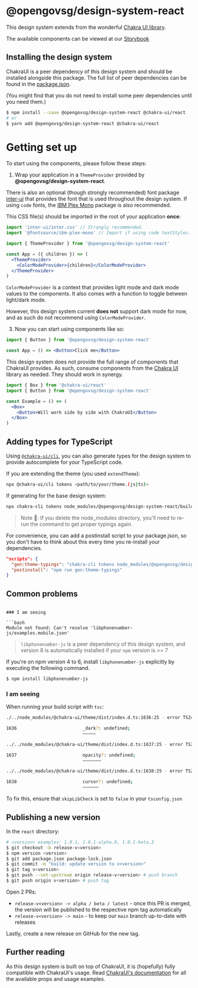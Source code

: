 # @opengovsg/design-system-react

This design system extends from the wonderful [Chakra UI library](https://github.com/chakra-ui/chakra-ui).

The available components can be viewed at our [Storybook](https://design.open.gov.sg)

## Installing the design system

ChakraUI is a peer dependency of this design system and should be installed alongside this package. The full list of peer dependencies can be found in the [package.json](package.json).

(You might find that you do not need to install some peer dependencies until you need them.)

```sh
$ npm install --save @opengovsg/design-system-react @chakra-ui/react
# or
$ yarn add @opengovsg/design-system-react @chakra-ui/react
```

# Getting set up

To start using the components, please follow these steps:

1. Wrap your application in a `ThemeProvider` provided by **@opengovsg/design-system-react**.

There is also an optional (though strongly recommended) font package [inter-ui](https://www.npmjs.com/package/inter-ui) that provides the font that is used throughout the design system.
If using `code` fonts, the [IBM Plex Mono](https://www.npmjs.com/package/@fontsource/ibm-plex-mono) package is also recommended.

This CSS file(s) should be imported in the root of your application **once**:

```jsx
import 'inter-ui/inter.css' // Strongly recommended.
import '@fontsource/ibm-plex-mono' // Import if using code textStyles.

import { ThemeProvider } from '@opengovsg/design-system-react'

const App = ({ children }) => (
  <ThemeProvider>
    <ColorModeProvider>{children}</ColorModeProvider>
  </ThemeProvider>
)
```

`ColorModeProvider` is a context that provides light mode and dark mode values
to the components. It also comes with a function to toggle between light/dark
mode.

However, this design system current **does not** support dark mode for now, and as such do not recommend using `ColorModeProvider`.

3. Now you can start using components like so:

```jsx
import { Button } from '@opengovsg/design-system-react'

const App = () => <Button>Click me</Button>
```

This design system does not provide the full range of components that ChakraUI provides. As such, consume components from the [Chakra UI](https://chakra-ui.com) library as needed. They should work in synergy.

```jsx
import { Box } from '@chakra-ui/react'
import { Button } from '@opengovsg/design-system-react'

const Example = () => (
  <Box>
    <Button>Will work side by side with ChakraUI</Button>
  </Box>
)
```

## Adding types for TypeScript

Using [`@chakra-ui/cli`](https://www.npmjs.com/package/@chakra-ui/cli), you can also generate types for the design system to provide autocomplete for your TypeScript code.

If you are extending the theme (you used `extendTheme`):

```bash
npx @chakra-ui/cli tokens <path/to/your/theme.(js|ts)>
```

If generating for the base design system:

```bash
npx chakra-cli tokens node_modules/@opengovsg/design-system-react/build/main/theme/theme.js
```

> Note 🚨: If you delete the node_modules directory, you'll need to re-run the command to get proper typings again.

For convenience, you can add a postinstall script to your package.json, so you don't have to think about this every time you re-install your dependencies.

```json
"scripts": {
  "gen:theme-typings": "chakra-cli tokens node_modules/@opengovsg/design-system-react/build/main/theme/theme.js",
  "postinstall": "npm run gen:theme-typings"
}
```

## Common problems

````

### I am seeing

```bash
Module not found: Can't resolve 'libphonenumber-js/examples.mobile.json'
````

> `libphonenumber-js` is a peer dependency of this design system, and version 8 is automatically installed if your `npm` version is >= 7

If you're on npm version 4 to 6, install `libphonenumber-js` explicitly by executing the following command.

```bash
$ npm install libphonenumber-js
```

### I am seeing

When running your build script with `tsc`:

```bash
./../node_modules/@chakra-ui/theme/dist/index.d.ts:1636:25 - error TS2411: Property '_dark' of type 'undefined' is not assignable to 'string' index type 'string'.

1636                         _dark?: undefined;
                             ~~~~~

../../node_modules/@chakra-ui/theme/dist/index.d.ts:1637:25 - error TS2411: Property 'opacity' of type 'undefined' is not assignable to 'string' index type 'string'.

1637                         opacity?: undefined;
                             ~~~~~~~

../../node_modules/@chakra-ui/theme/dist/index.d.ts:1638:25 - error TS2411: Property 'cursor' of type 'undefined' is not assignable to 'string' index type 'string'.

1638                         cursor?: undefined;
                             ~~~~~~
```

To fix this, ensure that `skipLibCheck` is set to `false` in your `tsconfig.json`

## Publishing a new version

In the `react` directory:

```bash
# <version> examples: 1.0.1, 1.0.1-alpha.0, 1.0.1-beta.3
$ git checkout -b release-v<version>
$ npm version <version>
$ git add package.json package-lock.json
$ git commit -m "build: update version to v<version>"
$ git tag v<version>
$ git push --set-upstream origin release-v<version> # push branch
$ git push origin v<version> # push tag
```

Open 2 PRs:

- `release-v<version> -> alpha / beta / latest` - once this PR is merged, the version will be published to the respective npm tag automatically
- `release-v<version> -> main` - to keep our `main` branch up-to-date with releases

Lastly, create a new release on GitHub for the new tag.

## Further reading

As this design system is built on top of ChakraUI, it is (hopefully) fully compatible with ChakraUI's usage. Read [ChakraUI's documentation](https://chakra-ui.com) for all the available props and usage examples.
